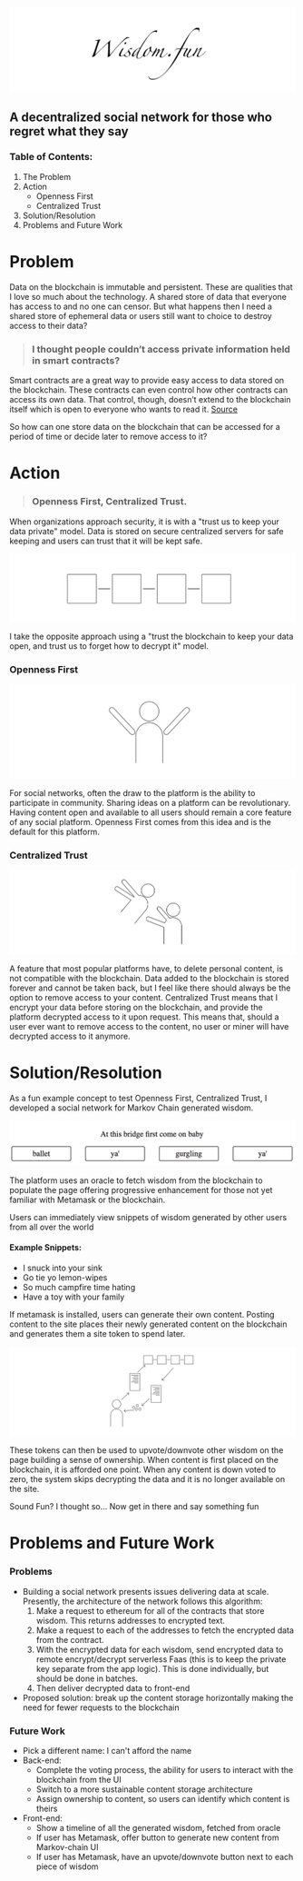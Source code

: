 ![Wisdom dot fun - The title](https://raw.githubusercontent.com/larryschirmer/wisdom-dot-fun/master/readme-assets/wisdondotfuntitle.png)

## A decentralized social network for those who regret what they say

### Table of Contents:

1.  The Problem
1.  Action
    - Openness First
    - Centralized Trust
1.  Solution/Resolution
1.  Problems and Future Work

# Problem

Data on the blockchain is immutable and persistent. These are qualities that I love so much about the technology. A shared store of data that everyone has access to and no one can censor. But what happens then I need a shared store of ephemeral data or users still want to choice to destroy access to their data?

> ### I thought people couldn’t access private information held in smart contracts?

Smart contracts are a great way to provide easy access to data stored on the blockchain. These contracts can even control how other contracts can access its own data. That control, though, doesn’t extend to the blockchain itself which is open to everyone who wants to read it. [Source](https://www.greshamtech.com/blog/smart-contracts-on-ethereum-solidity-privacy)

So how can one store data on the blockchain that can be accessed for a period of time or decide later to remove access to it?

# Action

> ### Openness First, Centralized Trust.

When organizations approach security, it is with a "trust us to keep your data private" model. Data is stored on secure centralized servers for safe keeping and users can trust that it will be kept safe.

![A conceptual drawing of the blockchain](https://raw.githubusercontent.com/larryschirmer/wisdom-dot-fun/master/readme-assets/blockchain.png)

I take the opposite approach using a "trust the blockchain to keep your data open, and trust us to forget how to decrypt it" model.

### Openness First

![A drawing of a person who wants a hug](https://raw.githubusercontent.com/larryschirmer/wisdom-dot-fun/master/readme-assets/openness.png)

For social networks, often the draw to the platform is the ability to participate in community. Sharing ideas on a platform can be revolutionary. Having content open and available to all users should remain a core feature of any social platform. Openness First comes from this idea and is the default for this platform.

### Centralized Trust

![a drawing of two people participating in a trust fall](https://raw.githubusercontent.com/larryschirmer/wisdom-dot-fun/master/readme-assets/trust.png)

A feature that most popular platforms have, to delete personal content, is not compatible with the blockchain. Data added to the blockchain is stored forever and cannot be taken back, but I feel like there should always be the option to remove access to your content. Centralized Trust means that I encrypt your data before storing on the blockchain, and provide the platform decrypted access to it upon request. This means that, should a user ever want to remove access to the content, no user or miner will have decrypted access to it anymore.

# Solution/Resolution

As a fun example concept to test Openness First, Centralized Trust, I developed a social network for Markov Chain generated wisdom.

![app example](https://raw.githubusercontent.com/larryschirmer/wisdom-dot-fun/master/readme-assets/markovchainexample.png)

The platform uses an oracle to fetch wisdom from the blockchain to populate the page offering progressive enhancement for those not yet familiar with Metamask or the blockchain.

Users can immediately view snippets of wisdom generated by other users from all over the world

#### Example Snippets:

- I snuck into your sink
- Go tie yo lemon-wipes
- So much campfire time hating
- Have a toy with your family

If metamask is installed, users can generate their own content. Posting content to the site places their newly generated content on the blockchain and generates them a site token to spend later.

![A process diagram demonstrating how one gets tokens for generating content](https://raw.githubusercontent.com/larryschirmer/wisdom-dot-fun/master/readme-assets/theprocess.png)

These tokens can then be used to upvote/downvote other wisdom on the page building a sense of ownership. When content is first placed on the blockchain, it is afforded one point. When any content is down voted to zero, the system skips decrypting the data and it is no longer available on the site.

Sound Fun? I thought so… Now get in there and say something fun

# Problems and Future Work

### Problems

- Building a social network presents issues delivering data at scale. Presently, the architecture of the network follows this algorithm:
  1.  Make a request to ethereum for all of the contracts that store wisdom. This returns addresses to encrypted text.
  1.  Make a request to each of the addresses to fetch the encrypted data from the contract.
  1.  With the encrypted data for each wisdom, send encrypted data to remote encrypt/decrypt serverless Faas (this is to keep the private key separate from the app logic). This is done individually, but should be done in batches.
  1.  Then deliver decrypted data to front-end
- Proposed solution: break up the content storage horizontally making the need for fewer requests to the blockchain

### Future Work

- Pick a different name: I can't afford the name
- Back-end:
  - Complete the voting process, the ability for users to interact with the blockchain from the UI
  - Switch to a more sustainable content storage architecture
  - Assign ownership to content, so users can identify which content is theirs
- Front-end:
  - Show a timeline of all the generated wisdom, fetched from oracle
  - If user has Metamask, offer button to generate new content from Markov-chain UI
  - If user has Metamask, have an upvote/downvote button next to each piece of wisdom
